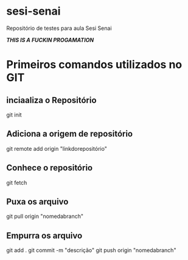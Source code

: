 # sesi-senai
Repositório de testes para aula Sesi Senai

***THIS IS A FUCKIN PROGAMATION***

# Primeiros comandos utilizados no GIT

## inciaaliza o Repositório
git init

## Adiciona a origem de repositório
git remote add origin "linkdorepositório"

## Conhece o repositório
git fetch

## Puxa os arquivo
git pull origin "nomedabranch"

## Empurra os arquivo
git add .
git commit -m "descrição"
git push origin "nomedabranch"